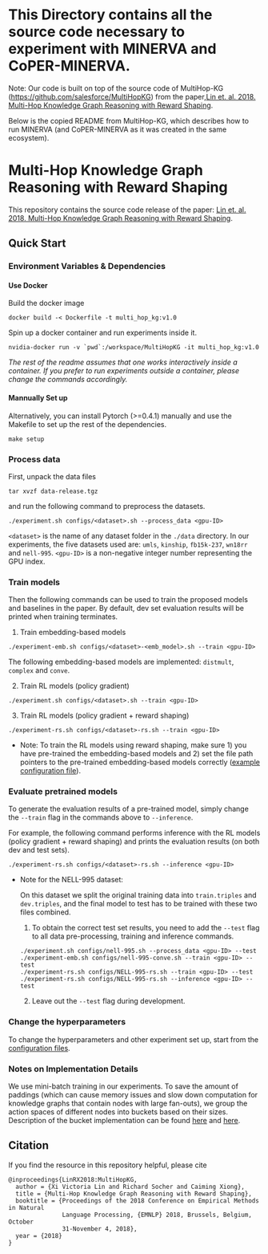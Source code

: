 # This Directory contains all the source code necessary to experiment with MINERVA and CoPER-MINERVA. 

Note: Our code is built on top of the source code of MultiHop-KG (https://github.com/salesforce/MultiHopKG) from the paper,[Lin et. al. 2018. Multi-Hop Knowledge Graph Reasoning with Reward Shaping](https://arxiv.org/abs/1808.10568). 

Below is the copied README from MultiHop-KG, which describes how to run MINERVA (and CoPER-MINERVA as it was created in the same ecosystem).

# Multi-Hop Knowledge Graph Reasoning with Reward Shaping

This repository contains the source code release of the paper: [Lin et. al. 2018. Multi-Hop Knowledge Graph Reasoning with Reward Shaping](https://arxiv.org/abs/1808.10568).

## Quick Start

### Environment Variables & Dependencies
#### Use Docker
Build the docker image
```
docker build -< Dockerfile -t multi_hop_kg:v1.0
```

Spin up a docker container and run experiments inside it.
```
nvidia-docker run -v `pwd`:/workspace/MultiHopKG -it multi_hop_kg:v1.0
```
*The rest of the readme assumes that one works interactively inside a container. If you prefer to run experiments outside a container, please change the commands accordingly.*

#### Mannually Set up 
Alternatively, you can install Pytorch (>=0.4.1) manually and use the Makefile to set up the rest of the dependencies. 
```
make setup
```

### Process data
First, unpack the data files 
```
tar xvzf data-release.tgz
```
and run the following command to preprocess the datasets.
```
./experiment.sh configs/<dataset>.sh --process_data <gpu-ID>
```

`<dataset>` is the name of any dataset folder in the `./data` directory. In our experiments, the five datasets used are: `umls`, `kinship`, `fb15k-237`, `wn18rr` and `nell-995`. 
`<gpu-ID>` is a non-negative integer number representing the GPU index.

### Train models
Then the following commands can be used to train the proposed models and baselines in the paper. By default, dev set evaluation results will be printed when training terminates.

1. Train embedding-based models
```
./experiment-emb.sh configs/<dataset>-<emb_model>.sh --train <gpu-ID>
```
The following embedding-based models are implemented: `distmult`, `complex` and `conve`.

2. Train RL models (policy gradient)
```
./experiment.sh configs/<dataset>.sh --train <gpu-ID>
```

3. Train RL models (policy gradient + reward shaping)
```
./experiment-rs.sh configs/<dataset>-rs.sh --train <gpu-ID>
```

* Note: To train the RL models using reward shaping, make sure 1) you have pre-trained the embedding-based models and 2) set the file path pointers to the pre-trained embedding-based models correctly ([example configuration file](configs/umls-rs.sh)).

### Evaluate pretrained models
To generate the evaluation results of a pre-trained model, simply change the `--train` flag in the commands above to `--inference`. 

For example, the following command performs inference with the RL models (policy gradient + reward shaping) and prints the evaluation results (on both dev and test sets).
```
./experiment-rs.sh configs/<dataset>-rs.sh --inference <gpu-ID>
```

* Note for the NELL-995 dataset: 

  On this dataset we split the original training data into `train.triples` and `dev.triples`, and the final model to test has to be trained with these two files combined. 
  1. To obtain the correct test set results, you need to add the `--test` flag to all data pre-processing, training and inference commands.  
    ```
    ./experiment.sh configs/nell-995.sh --process_data <gpu-ID> --test
    ./experiment-emb.sh configs/nell-995-conve.sh --train <gpu-ID> --test
    ./experiment-rs.sh configs/NELL-995-rs.sh --train <gpu-ID> --test
    ./experiment-rs.sh configs/NELL-995-rs.sh --inference <gpu-ID> --test
    ```
  2. Leave out the `--test` flag during development.

### Change the hyperparameters
To change the hyperparameters and other experiment set up, start from the [configuration files](configs).

### Notes on Implementation Details
We use mini-batch training in our experiments. To save the amount of paddings (which can cause memory issues and slow down computation for knowledge graphs that contain nodes with large fan-outs),
we group the action spaces of different nodes into buckets based on their sizes. Description of the bucket implementation can be found
[here](https://github.com/salesforce/MultiHopKG/blob/master/src/rl/graph_search/pn.py#L193) and 
[here](https://github.com/salesforce/MultiHopKG/blob/master/src/knowledge_graph.py#L164).

## Citation
If you find the resource in this repository helpful, please cite
```
@inproceedings{LinRX2018:MultiHopKG, 
  author = {Xi Victoria Lin and Richard Socher and Caiming Xiong}, 
  title = {Multi-Hop Knowledge Graph Reasoning with Reward Shaping}, 
  booktitle = {Proceedings of the 2018 Conference on Empirical Methods in Natural
               Language Processing, {EMNLP} 2018, Brussels, Belgium, October
               31-November 4, 2018},
  year = {2018} 
}
```
